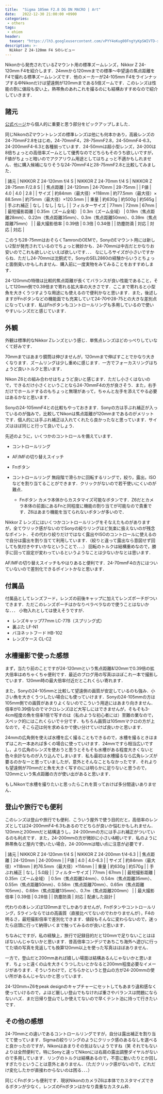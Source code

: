 ```yaml
---
title:  "Sigma 105mm F2.8 DG DN MACRO | Art"
date:   2022-12-30 21:00:00 +0900
categories: 
 - others
tags:
 - ehiem
header:
  teaser: "https://lh3.googleusercontent.com/vPYY4oKug00FngYyKpSWIVTD-xQy0i_Ogxm7TldZXe4X-Ka1ommw6tm4mrZwKQa8YjXb5wSSa22hAnZtU-Pzt3H4wa8rZE6ksRJUlYn1CdXeC-Kioi-LvZNhJyCh4KaTfC05PMCgs"
description: >-
  Nikkor Z 24-120mm F4 Sのレビュー
---
```


Nikonから発売されているZマウント用の標準ズームレンズ，Nikkor Z 24-120mm F4を紹介します．24mmから120mmまでの標準〜中望遠の焦点距離をF4で撮れる標準ズームレンズです．他のメーカーが24-105mm F4をラインナップする中Nikonだけは望遠側が120mmまである5倍ズームです．このレンズは性能の割に値段も安い上，熱帯魚のあれこれを撮るのにも結構おすすめなので紹介していきます．


## 諸元

[公式ページ](https://www.nikon-image.com/products/nikkor/zmount/nikkor_z_24-120mm_f4_s/)から個人的に重要と思う部分をピックアップしました．

同じNikonのZマウントレンズの標準レンズは他にも何本かあり，高級レンズの24-70mmF2.8をはじめ，24-70mmF4，28-75mmF2.8，24-50mmF4-6.3，24-200mmF4-6.3と各種揃っています．24-50mmは超小型レンズ，24-200は8倍ちょっとの高倍率ズームとして優秀なのでどちらもそのうち欲しいですが，F値がちょっと暗いのでアクアリウム用途としてはちょっと不適かもしれません．他に購入候補になりそうな24-70mmF4と28-75mmF2.8と比較してみました．
	
| 諸元             | NIKKOR Z 24-120mm f/4 S | NIKKOR Z 24-70mm f/4 S     | NIKKOR Z 28-75mm F/2.8 S                                                                  |
| 焦点距離         | 24-120mm                | 24-70mm                    | 28-75mm                                                                                   |
| F値              | 4.0                     | 4.0                        | 2.8                                                                                       |
| サイズ           | 約84mm（最大径）×118mm  | 約77.5mm（最大径）× 88.5mm | 約75mm（最大径）×120.5mm                                                                  |
| 重量             | 約630g                  | 約500g                     | 約565g                                                                                    |
| 手ぶれ補正       | なし                    | なし                       | なし                                                                                      |
| フィルターサイズ | 77mm                    | 72mm                       | 67mm                                                                                      |
| 最短撮影距離     | 0.35m（ズーム全域）     | 0.3m（ズーム全域）         | 0.19m（焦点距離28mm）、0.22m（焦点距離35mm）、0.3m（焦点距離50mm）、0.39m（焦点距離75mm） |
| 最大撮影倍率     | 0.39倍                  | 0.3倍                      | 0.34倍                                                                                    |
| 防塵防滴         | 対応                    | 対応                       | 対応                                                                                      |

このうち28-75mmはおそらくTamronのOEMで，SonyのEマウント用には新しい2型が発売されているのでちょっと微妙かも．24-70mmは中古だとかなりお安いのでこれも欲しいといえば欲しいです．．． なにしろサイズが小さいですからね．ただし24-70mmは沈胴式で，SonyのSEL2860の経験からいうとちょっと面倒臭いかもしれません．購入前に一度実物をみてみることをおすすめします．

24-120mmの特徴は比較的焦点距離が長くてバランスが良い性能であること，そして120mm側で0.39倍まで寄れる拡大率の大きさです．ここまで寄れると小型魚を大きくうつすような用途にも使えるので便利かなと思います．また，後述しますがFnボタンなどの機能面でも充実していて24-70や28-75との大きな差別点になっています．私はFnボタンもコントロールリングも多用しているので使いやすいレンズだと感じています．


## 外観

外観は標準的なNikkor Zレンズという感じ．単焦点レンズほどのっぺりしていなくて好みです．


70mmまではあまり鏡筒は伸びませんが，120mmまで伸ばすことでかなり大きくなります．ズームリングは少し重めに感じます．一方でフォーカスリングはちょうど良いトルクと思います．



Nikon Z6との組み合わせはちょうど良いと感じます．ただし小さくはないので，できるだけ小さくということなら24-70mmF4の方が良さそう．また，右手だけでホールドするのもちょっと無理があって，ちゃんと左手を添えてやる必要はあるかなと思います．


Sonyの24-105mmF4との比較もやっておきます．Sonyの方は手ぶれ補正が入っているのが強みで，比較してNikonは焦点距離が120mmまであるのがメリットです．個人的には手ぶれ補正は入れてくれたら良かったなと思っています．サイズはほぼ同じと行って良いでしょう．



先述のように，いくつかのコントロールを備えています．

- コントロールリング
- AF/MFの切り替えスイッチ
- Fnボタン

- コントロールリング
  無段階で滑らかに回転するリングで，絞り，露出，ISOなどを割り当てることができます．クリックがないので若干使いにくいのが難点．
  
  - Fnボタン
  カメラ本体からカスタマイズ可能なボタンです．Z6だとカメラ本体の前面にあるFnと同程度に機能の割り当てが可能なので貴重です．Z6はあまり機能を当てられないボタンが多いので．
  
Nikkor Z レンズにはいくつかコントロールリングをそなえたものがありますが，全てウリック感がないのでSonyの絞りリングほど気楽に扱えないのが残念なポイント．その代わり絞りだけではなく露出やISOのコントロールに使えるので自分は露出を割り当てて利用しています．（絞りと違って露出なら意図せず回しても気付きやすいかなということで．．．） 回転のトルクは結構重めなので，勝手に回って設定が変わっているというようなことは少ないかなとは思います．

AF/MFの切り替えスイッチもやはりあると便利です．24-70mmF4の方にはついていないので差別化できるポイントかなと思います．


## 付属品

付属品としてレンズフード，レンズの前後キャップに加えてレンズポーチがついてきます．ただこのレンズポーチはかなりペラペラなので使うことはないかな．．． 小物入れとしては使えそうですが．

- レンズキャップ77mm LC-77B（スプリング式）
- 裏ぶた LF-N1
- バヨネットフード HB-102
- レンズケース CL-C2


## 水槽撮影で使った感想

まず，当たり前のことですが24-120mmという焦点距離&120mmで0.39倍の拡大倍率はめちゃくちゃ便利です．最近のブログ用の写真はほぼこれ一本で撮影しています．120mm時の最大倍率付近だとこれくらい寄れます．


また，Sonyの24-105mmと比較して望遠側の画質が安定しているのも強み．小さい魚を大きくうつしたい場合にも使っていけます．Sonyの24-105mmの方は105mm側での画質があまりよくないのでこういう用途にはあまり向きません．倍率が0.39倍なのでマクロレンズほど大写しにはできませんが，そもそも3-4cm程度の魚を倍率1倍で写すのは（私のような初心者には）至難の業なので，スペック的にはこれくらいで十分です．もちろん画質は105mmマクロの方が上なので，そこら辺は何を求めるかで使い分けていけば良いかと思います．


24mmの広角側を使えば水槽を広く撮ることもできるので，水槽を撮るときはまずはこれ一本あれば多くの場合に使っていけます．24mmですら相当広いですし，より広角のレンズを使おうと思うとそもそも水槽がある程度大きくないと色々余計なものが入り込んでしまいます．私も最初は水槽撮るなら広角レンズが要るのかなーと思っていましたが，意外とそんなこともなかったです．それよりも望遠側が70mmだと魚を大きく写すのには明らかに足りないと思うので，120mmという焦点距離の方が使い出があると思います．



もしNikonで水槽を撮りたいと思ったらこれを買っておけば多分間違いありません．


## 登山や旅行でも便利

このレンズは登山や旅行でも便利．こういう屋外で使う目的だと，高倍率のレンズとしては24-200mmF4-6.3もあるのでどちらが良いか悩むかもしれません．120mmと200mmだと結構違うし，24-200mmの方には手ぶれ補正がついているのも利点です．また，24-200mmの方が微妙に小さい&軽いです．私のように熱帯魚など屋内で使いたい場合，24-200mmは暗い点に注意が必要です．

| 諸元             | NIKKOR Z 24-120mm f/4 S | NIKKOR Z 24-200mm f/4-6.3                                                                                                                                        |
| 焦点距離         | 24-120mm                | 24-200mm                                                                                                                                                         |
| F値              | 4.0                     | 4.0-6.3                                                                                                                                                          |
| サイズ           | 約84mm（最大径）×118mm  | 約76.5mm（最大径）×114mm                                                                                                                                       |
| 重量             | 約630g                  | 約570g                                                                                                                                                        |
| 手ぶれ補正       | なし                    | 5.0段                                                                                                                                                            |
| フィルターサイズ | 77mm                    | 67mm                                                                                                                                                             |
| 最短撮影距離     | 0.35m（ズーム全域）     | 0.5m（焦点距離24mm）、0.54m（焦点距離35mm）、0.55m（焦点距離50mm）、0.58m（焦点距離70mm）、0.65m（焦点距離105mm）、0.68m（焦点距離135mm）、0.7m（焦点距離200mm） |
| 最大撮影倍率     | 0.39倍                  | 0.28倍                                                                                                                                                           |
| 防塵防滴         | 対応                    | 配慮した設計                                                                                                                                                             |


代わりの本レンズは120mmまでしかありませんが，Fnボタンやコントロールリング，Sラインならではの高画質（直接比べてないのでわかりませんが），F4の明るさ，最短撮影倍率で差別化できます．値段もそんなに変わらないので，迷ったら店頭に行って納得いくまで触ってみるのが良いと思います．


ちなみにですが，私の経験上，旅行で記録目的だと120mmで足りないことはほぼないんじゃないかと思います．昔高倍率コンデジであちこち海外へ遊びに行ってた頃の写真を見返しても換算120mm以上を使った写真はほぼありません．



一方で，登山だと200mmあれば嬉しい場面は結構あるんじゃないかと思います．ちょっと遠くの山を大きくうつしたいとかなると200mm程度必要なイメージがあります．そういうわけで，どちらかというと登山の方が24-200mmの使い所があるんじゃないかと思っています．




24-120mm+Z6をpeak designのキャプチャーにセットしてもあまり違和感なく使っていけるので，よほど厳しい登山でもなければ重さやバランスは問題にならないハズ．まだ日帰り登山でしか使えてないので早くテント泊に持って行きたいです．
















## その他の感想

24-70mmとの違いであるコントロールリングですが，自分は露出補正を割り当てて使っています．Sigmaの絞りリングのようにクリック感のあるなしを選べると良かったのですが，Nikonはあまりその気はないようですね（笑 それでもないよりは全然便利で，特にSonyと違ってNikonには右肩の露出調整ダイヤルがないので多用しています．リングのトルクは結構あるので，不意に動いたりとか回しすぎたりということは意外とありません．（ただクリック感がないので，どれだけ変化したかが直接わからないのは困る．．．）



同じくFnボタンも便利です．現状NikonのカメラZ6は本体でカスタマイズできるボタンが少なく，レンズのFnボタンはかなり貴重なカスタム枠．













## 

